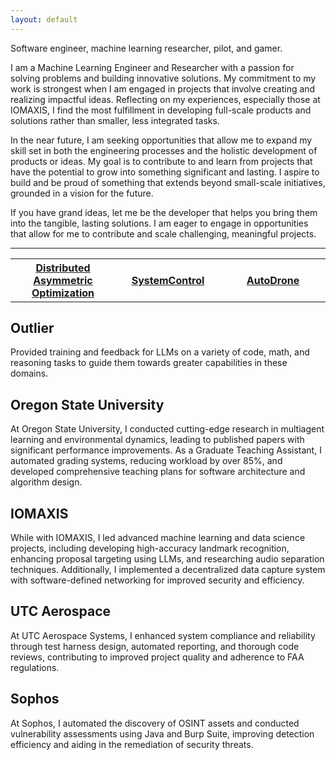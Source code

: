 ```yaml
---
layout: default
---
```


Software engineer, machine learning researcher, pilot, and gamer.

I am a Machine Learning Engineer and Researcher with a passion for solving problems and building innovative solutions. My commitment to my work is strongest when I am engaged in projects that involve creating and realizing impactful ideas. Reflecting on my experiences, especially those at IOMAXIS, I find the most fulfillment in developing full-scale products and solutions rather than smaller, less integrated tasks.

In the near future, I am seeking opportunities that allow me to expand my skill set in both the engineering processes and the holistic development of products or ideas. My goal is to contribute to and learn from projects that have the potential to grow into something significant and lasting. I aspire to build and be proud of something that extends beyond small-scale initiatives, grounded in a vision for the future.

If you have grand ideas, let me be the developer that helps you bring them into the tangible, lasting solutions. I am eager to engage in opportunities that allow for me to contribute and scale challenging, meaningful projects.

[//]: # (A place all for me to just ramble and rant. And you've come across this place. How unfortunate of you.)

[//]: # ()
[//]: # ()
[//]: # (I've been thinking further on our conversation from the other day and talking it through with some of my labmates from before. Gaurav pointed out that I'm most devoted when I'm solving a problem, and more importantly, building *something*.I think that's the direction I want to move at least in the immediate future, especially concerning cultivating relevant skillsets. Part of this is the &#40;software&#41; engineering processes, but also a full product/company/idea. Even thinking back to our time at IOMAXIS, the small contracts we started to tackle towards the end were less fulfilling and evoed less commitment. But when we were working on our projects that we wanted to make something out of, those were the type of projects I wanted to pursue; how to turn a grand idea into a realized implementation. )

[//]: # ()
[//]: # ()
[//]: # (Towards that end, I think for the next while, I want to find something that either guides me, or allows me to learn, what it takes to build something that is mine and that I am proud of, beyond just small scale projects or one-offs. Even while with Dr. Tumer, the papers and projects I'd pitch would always be backed by a larger idea of where I wanted to go with it the eventual future &#40;though scoping wasn't always consistent and not always part of the pitch&#41;.)

[//]: # ()
[//]: # ()
[//]: # (I am an experienced Machine Learning Engineer and Researcher with a strong background in AI, multi-agent systems, and cybersecurity. My work has spanned developing high-accuracy recognition systems, enhancing proposal processes through advanced machine learning, and conducting research on innovative audio separation techniques.)

[//]: # ()
[//]: # (I am passionate about leveraging my skills to drive technological advancements and contribute to cutting-edge AI research and applications. I am currently seeking opportunities that allow me to work on impactful projects, collaborate with interdisciplinary teams, and continue my professional growth in the fields of machine learning and AI.)

<hr>

<table style="width: 100%">
  <tr>
    <th style="width:30%; text-align: center"><a href="https://github.com/AndrewTFesta/AutoDrone">Distributed Asymmetric Optimization</a></th>
    <th style="width:30%; text-align: center"><a href="https://github.com/AndrewTFesta/AutoDrone">SystemControl</a></th>
    <th style="width:30%; text-align: center"><a href="https://github.com/AndrewTFesta/AutoDrone">AutoDrone</a></th>
  </tr>
</table>


## Outlier

Provided training and feedback for LLMs on a variety of code, math, and reasoning tasks to guide them towards greater capabilities in these domains.

## Oregon State University

At Oregon State University, I conducted cutting-edge research in multiagent learning and environmental dynamics, leading to published papers with significant performance improvements. As a Graduate Teaching Assistant, I automated grading systems, reducing workload by over 85\%, and developed comprehensive teaching plans for software architecture and algorithm design.

## IOMAXIS

While with IOMAXIS, I led advanced machine learning and data science projects, including developing high-accuracy landmark recognition, enhancing proposal targeting using LLMs, and researching audio separation techniques. Additionally, I implemented a decentralized data capture system with software-defined networking for improved security and efficiency.

## UTC Aerospace

At UTC Aerospace Systems, I enhanced system compliance and reliability through test harness design, automated reporting, and thorough code reviews, contributing to improved project quality and adherence to FAA regulations.

## Sophos

At Sophos, I automated the discovery of OSINT assets and conducted vulnerability assessments using Java and Burp Suite, improving detection efficiency and aiding in the remediation of security threats.
